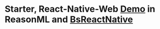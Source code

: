 # Starter, React-Native-Web [Demo](https://codesandbox.io/s/q4qymyp2l6) in ReasonML and [BsReactNative](https://github.com/reasonml-community/bs-react-native)